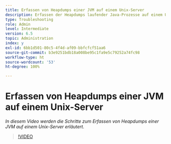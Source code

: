 ```yaml
---
title: Erfassen von Heapdumps einer JVM auf einem Unix-Server
description: Erfassen der Heapdumps laufender Java-Prozesse auf einem Unix-Server
type: Troubleshooting
role: Admin
level: Intermediate
version: 6.5
topic: Administration
index: y
exl-id: 6bb1d501-80c5-4f4d-af09-bbfcfcf51aa6
source-git-commit: b3e9251bdb18a008be95c1fa9e5c79252a74fc98
workflow-type: ht
source-wordcount: '53'
ht-degree: 100%

---
```


# Erfassen von Heapdumps einer JVM auf einem Unix-Server

*In diesem Video werden die Schritte zum Erfassen von Heapdumps einer JVM auf einem Unix-Server erläutert.*

>[!VIDEO](https://video.tv.adobe.com/v/335489?quality=12&learn=on)
